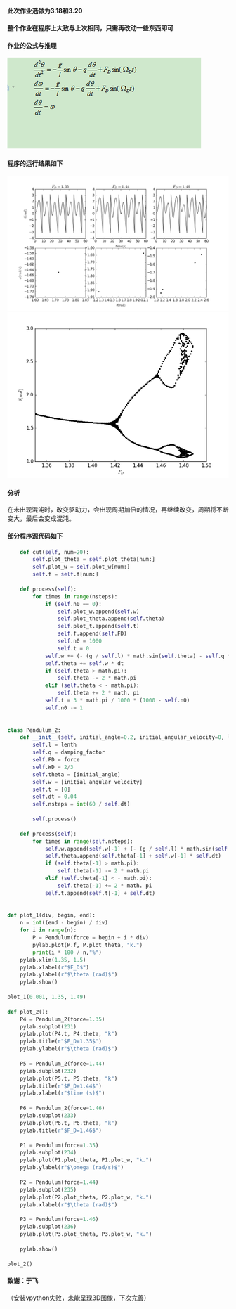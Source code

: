 #### 此次作业选做为3.18和3.20
#### 整个作业在程序上大致与上次相同，只需再改动一些东西即可
#### 作业的公式与推理
![github](https://github.com/Huangyu007/compuational_physics_N2014301020030/blob/master/QQ%E6%88%AA%E5%9B%BE20161107080459.png)
#### 程序的运行结果如下
![github](https://github.com/Huangyu007/compuational_physics_N2014301020030/blob/master/Exercise08_Poincare.png)
![github](https://github.com/Huangyu007/compuational_physics_N2014301020030/blob/master/Exercise08_Bifurcation.png)
#### 分析
在未出现混沌时，改变驱动力，会出现周期加倍的情况，再继续改变，周期将不断变大，最后会变成混沌。
#### 部分程序源代码如下
```python    
    def cut(self, num=20):
        self.plot_theta = self.plot_theta[num:]
        self.plot_w = self.plot_w[num:]
        self.f = self.f[num:]

    def process(self):
        for times in range(nsteps):
            if (self.n0 == 0):
                self.plot_w.append(self.w)
                self.plot_theta.append(self.theta)
                self.plot_t.append(self.t)
                self.f.append(self.FD)
                self.n0 = 1000
                self.t = 0
            self.w += (- (g / self.l) * math.sin(self.theta) - self.q * self.w + self.FD * math.sin(self.WD * self.t)) * dt
            self.theta += self.w * dt
            if (self.theta > math.pi):
                self.theta -= 2 * math.pi
            elif (self.theta < - math.pi):
                self.theta += 2 * math. pi
            self.t = 3 * math.pi / 1000 * (1000 - self.n0)
            self.n0 -= 1


class Pendulum_2:
    def __init__(self, initial_angle=0.2, initial_angular_velocity=0, lenth=9.8, damping_factor=0.5, force=0.5):
        self.l = lenth
        self.q = damping_factor
        self.FD = force
        self.WD = 2/3
        self.theta = [initial_angle]
        self.w = [initial_angular_velocity]
        self.t = [0]
        self.dt = 0.04
        self.nsteps = int(60 / self.dt)
        
        self.process()
        
    def process(self):
        for times in range(self.nsteps):
            self.w.append(self.w[-1] + (- (g / self.l) * math.sin(self.theta[-1]) - self.q * self.w[-1] + self.FD * math.sin(self.WD * self.t[-1])) * self.dt)
            self.theta.append(self.theta[-1] + self.w[-1] * self.dt)
            if (self.theta[-1] > math.pi):
                self.theta[-1] -= 2 * math.pi
            elif (self.theta[-1] < - math.pi):
                self.theta[-1] += 2 * math. pi
            self.t.append(self.t[-1] + self.dt)


def plot_1(div, begin, end):
    n = int((end - begin) / div)
    for i in range(n):
        P = Pendulum(force = begin + i * div)
        pylab.plot(P.f, P.plot_theta, "k.")
        print(i * 100 / n,"%")
    pylab.xlim(1.35, 1.5)
    pylab.xlabel(r"$F_D$")
    pylab.ylabel(r"$\theta (rad)$")
    pylab.show()

plot_1(0.001, 1.35, 1.49)
    
def plot_2():
    P4 = Pendulum_2(force=1.35)
    pylab.subplot(231)
    pylab.plot(P4.t, P4.theta, "k")
    pylab.title(r"$F_D=1.35$")
    pylab.ylabel(r"$\theta (rad)$")

    P5 = Pendulum_2(force=1.44)
    pylab.subplot(232)
    pylab.plot(P5.t, P5.theta, "k")
    pylab.title(r"$F_D=1.44$")
    pylab.xlabel(r"$time (s)$")

    P6 = Pendulum_2(force=1.46)
    pylab.subplot(233)
    pylab.plot(P6.t, P6.theta, "k")
    pylab.title(r"$F_D=1.46$")
    
    P1 = Pendulum(force=1.35)
    pylab.subplot(234)
    pylab.plot(P1.plot_theta, P1.plot_w, "k.")
    pylab.ylabel(r"$\omega (rad/s)$")

    P2 = Pendulum(force=1.44)
    pylab.subplot(235)
    pylab.plot(P2.plot_theta, P2.plot_w, "k.")
    pylab.xlabel(r"$\theta (rad)$")

    P3 = Pendulum(force=1.46)
    pylab.subplot(236)
    pylab.plot(P3.plot_theta, P3.plot_w, "k.")

    pylab.show()

plot_2()
```
#### 致谢：于飞
（安装vpython失败，未能呈现3D图像，下次完善）

